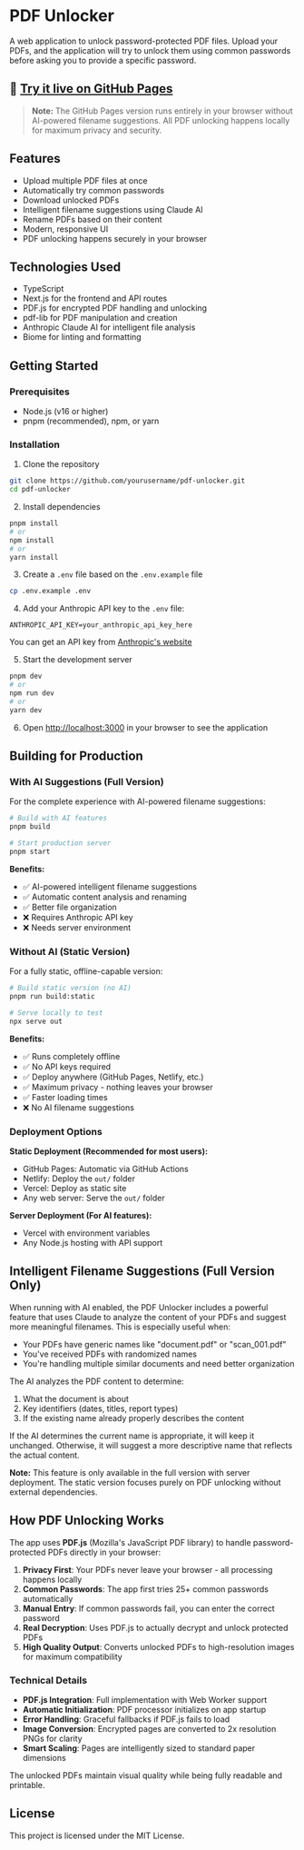 # PDF Unlocker

A web application to unlock password-protected PDF files. Upload your PDFs, and the application will try to unlock them using common passwords before asking you to provide a specific password.

## 🚀 [Try it live on GitHub Pages](https://kstonekuan.github.io/pdf-unlocker/)

> **Note:** The GitHub Pages version runs entirely in your browser without AI-powered filename suggestions. All PDF unlocking happens locally for maximum privacy and security.

## Features

- Upload multiple PDF files at once
- Automatically try common passwords
- Download unlocked PDFs
- Intelligent filename suggestions using Claude AI
- Rename PDFs based on their content
- Modern, responsive UI
- PDF unlocking happens securely in your browser

## Technologies Used

- TypeScript
- Next.js for the frontend and API routes
- PDF.js for encrypted PDF handling and unlocking
- pdf-lib for PDF manipulation and creation
- Anthropic Claude AI for intelligent file analysis
- Biome for linting and formatting

## Getting Started

### Prerequisites

- Node.js (v16 or higher)
- pnpm (recommended), npm, or yarn

### Installation

1. Clone the repository
```bash
git clone https://github.com/yourusername/pdf-unlocker.git
cd pdf-unlocker
```

2. Install dependencies
```bash
pnpm install
# or
npm install
# or
yarn install
```

3. Create a `.env` file based on the `.env.example` file
```bash
cp .env.example .env
```

4. Add your Anthropic API key to the `.env` file:
```
ANTHROPIC_API_KEY=your_anthropic_api_key_here
```

You can get an API key from [Anthropic's website](https://www.anthropic.com/)

5. Start the development server
```bash
pnpm dev
# or
npm run dev
# or
yarn dev
```

6. Open [http://localhost:3000](http://localhost:3000) in your browser to see the application

## Building for Production

### With AI Suggestions (Full Version)

For the complete experience with AI-powered filename suggestions:

```bash
# Build with AI features
pnpm build

# Start production server
pnpm start
```

**Benefits:**
- ✅ AI-powered intelligent filename suggestions
- ✅ Automatic content analysis and renaming
- ✅ Better file organization
- ❌ Requires Anthropic API key
- ❌ Needs server environment

### Without AI (Static Version)

For a fully static, offline-capable version:

```bash
# Build static version (no AI)
pnpm run build:static

# Serve locally to test
npx serve out
```

**Benefits:**
- ✅ Runs completely offline
- ✅ No API keys required
- ✅ Deploy anywhere (GitHub Pages, Netlify, etc.)
- ✅ Maximum privacy - nothing leaves your browser
- ✅ Faster loading times
- ❌ No AI filename suggestions

### Deployment Options

**Static Deployment (Recommended for most users):**
- GitHub Pages: Automatic via GitHub Actions
- Netlify: Deploy the `out/` folder
- Vercel: Deploy as static site
- Any web server: Serve the `out/` folder

**Server Deployment (For AI features):**
- Vercel with environment variables
- Any Node.js hosting with API support

## Intelligent Filename Suggestions (Full Version Only)

When running with AI enabled, the PDF Unlocker includes a powerful feature that uses Claude to analyze the content of your PDFs and suggest more meaningful filenames. This is especially useful when:

- Your PDFs have generic names like "document.pdf" or "scan_001.pdf"
- You've received PDFs with randomized names
- You're handling multiple similar documents and need better organization

The AI analyzes the PDF content to determine:
1. What the document is about
2. Key identifiers (dates, titles, report types)
3. If the existing name already properly describes the content

If the AI determines the current name is appropriate, it will keep it unchanged. Otherwise, it will suggest a more descriptive name that reflects the actual content.

**Note:** This feature is only available in the full version with server deployment. The static version focuses purely on PDF unlocking without external dependencies.

## How PDF Unlocking Works

The app uses **PDF.js** (Mozilla's JavaScript PDF library) to handle password-protected PDFs directly in your browser:

1. **Privacy First**: Your PDFs never leave your browser - all processing happens locally
2. **Common Passwords**: The app first tries 25+ common passwords automatically  
3. **Manual Entry**: If common passwords fail, you can enter the correct password
4. **Real Decryption**: Uses PDF.js to actually decrypt and unlock protected PDFs
5. **High Quality Output**: Converts unlocked PDFs to high-resolution images for maximum compatibility

### Technical Details

- **PDF.js Integration**: Full implementation with Web Worker support
- **Automatic Initialization**: PDF processor initializes on app startup
- **Error Handling**: Graceful fallbacks if PDF.js fails to load
- **Image Conversion**: Encrypted pages are converted to 2x resolution PNGs for clarity
- **Smart Scaling**: Pages are intelligently sized to standard paper dimensions

The unlocked PDFs maintain visual quality while being fully readable and printable.

## License

This project is licensed under the MIT License.